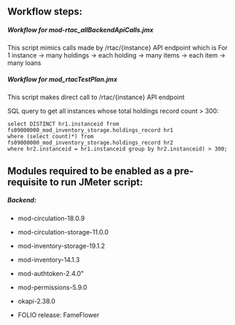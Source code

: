## Workflow steps:

##### Workflow for mod-rtac_allBackendApiCalls.jmx
This script mimics calls made by /rtac/{instance} API endpoint which is 
For 1 instance -> many holdings -> each holding -> many items -> each item -> many loans

##### Workflow for mod_rtacTestPlan.jmx
This script makes direct call to /rtac/{instance} API endpoint

SQL query to get all instances whose total holdings record count > 300:
```
select DISTINCT hr1.instanceid from fs09000000_mod_inventory_storage.holdings_record hr1
where (select count(*) from fs09000000_mod_inventory_storage.holdings_record hr2
where hr2.instanceid = hr1.instanceid group by hr2.instanceid) > 300;
```

## Modules required to be enabled as a pre-requisite to run JMeter script:
##### Backend:
- mod-circulation-18.0.9
- mod-circulation-storage-11.0.0
- mod-inventory-storage-19.1.2
- mod-inventory-14.1.3
- mod-authtoken-2.4.0"
- mod-permissions-5.9.0
- okapi-2.38.0

- FOLIO release: FameFlower
